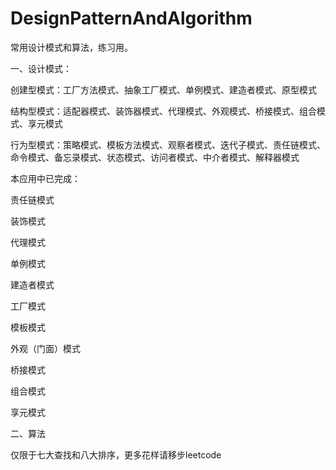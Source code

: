 # DesignPatternAndAlgorithm
常用设计模式和算法，练习用。

一、设计模式：

创建型模式：工厂方法模式、抽象工厂模式、单例模式、建造者模式、原型模式

结构型模式：适配器模式、装饰器模式、代理模式、外观模式、桥接模式、组合模式、享元模式

行为型模式：策略模式、模板方法模式、观察者模式、迭代子模式、责任链模式、命令模式、备忘录模式、状态模式、访问者模式、中介者模式、解释器模式

本应用中已完成：

责任链模式

装饰模式

代理模式

单例模式

建造者模式

工厂模式

模板模式

外观（门面）模式

桥接模式

组合模式

享元模式

二、算法

仅限于七大查找和八大排序，更多花样请移步leetcode
